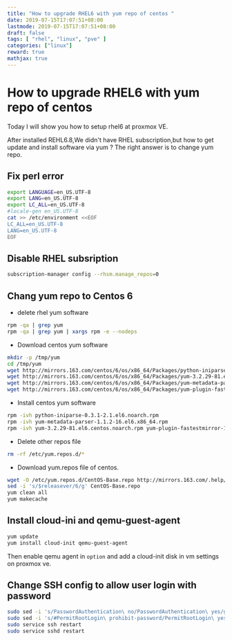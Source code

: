 ```yaml
---
title: "How to upgrade RHEL6 with yum repo of centos "
date: 2019-07-15T17:07:51+08:00
lastmode: 2019-07-15T17:07:51+08:00
draft: false
tags: [ "rhel", "linux", "pve" ]
categories: ["linux"]
reward: true
mathjax: true
---
```


# How to upgrade RHEL6 with yum repo of centos

Today I will show you how to setup rhel6 at proxmox VE.

After installed REHL6.8,We didn't have RHEL subscription,but how to get update and install software via yum ? The right answer is to change yum repo.


## Fix perl error

```bash
export LANGUAGE=en_US.UTF-8
export LANG=en_US.UTF-8
export LC_ALL=en_US.UTF-8
#locale-gen en_US.UTF-8
cat >> /etc/environment <<EOF
LC_ALL=en_US.UTF-8
LANG=en_US.UTF-8
EOF
```


## Disable RHEL subsription

```bash
subscription-manager config --rhsm.manage_repos=0
```


## Chang yum repo to Centos 6

  - delete rhel yum software

  ```bash
rpm -qa | grep yum
rpm -qa | grep yum | xargs rpm -e --nodeps
```

  - Download  centos yum software

  ```bash
mkdir -p /tmp/yum
cd /tmp/yum
wget http://mirrors.163.com/centos/6/os/x86_64/Packages/python-iniparse-0.3.1-2.1.el6.noarch.rpm
wget http://mirrors.163.com/centos/6/os/x86_64/Packages/yum-3.2.29-81.el6.centos.noarch.rpm
wget http://mirrors.163.com/centos/6/os/x86_64/Packages/yum-metadata-parser-1.1.2-16.el6.x86_64.rpm
wget http://mirrors.163.com/centos/6/os/x86_64/Packages/yum-plugin-fastestmirror-1.1.30-41.el6.noarch.rpm
```

  - Install centos yum software

  ``` bash
rpm -ivh python-iniparse-0.3.1-2.1.el6.noarch.rpm
rpm -ivh yum-metadata-parser-1.1.2-16.el6.x86_64.rpm
rpm -ivh yum-3.2.29-81.el6.centos.noarch.rpm yum-plugin-fastestmirror-1.1.30-41.el6.noarch.rpm
```


  - Delete other repos file

  ``` bash
rm -rf /etc/yum.repos.d/*
```


  - Download yum.repos file of centos.


  ```bash
wget -O /etc/yum.repos.d/CentOS-Base.repo http://mirrors.163.com/.help/CentOS6-Base-163.repo
sed -i 's/$releasever/6/g' CentOS-Base.repo
yum clean all
yum makecache
```


## Install cloud-ini and qemu-guest-agent

   ```bash
yum update
yum install cloud-init qemu-guest-agent

```

Then enable qemu agent in `option` and  add a cloud-init disk in vm settings on proxmox ve.

## Change SSH config to allow user login with password


```bash
sudo sed -i 's/PasswordAuthentication\ no/PasswordAuthentication\ yes/g' /etc/ssh/sshd_config
sudo sed -i 's/#PermitRootLogin\ prohibit-password/PermitRootLogin\ yes/g' /etc/ssh/sshd_config
sudo service ssh restart
sudo service sshd restart
```





